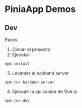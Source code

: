 # PiniaApp Demos

## Dev
Pasos

1. Clonar el proyecto
2. Ejecutar
```
npm install
```
3. Levantar el backend server
```
npm run backend-server
```
4. Ejecuatr la aplicacion de Vue.js
```
npm run dev
```